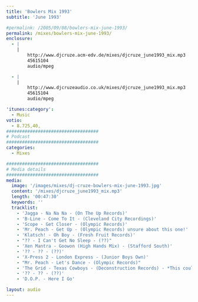 ```yaml
---
title: 'Bowlers Mix 1993'
subtitle: 'June 1993'

#permalink: /2005/09/08/bowlers-mix-june-1993/
permalink: /mixes/bowlers-mix-june-1993/
enclosure:
  - |
    |
        http://www.djcruze.acm-edv.de/mixes/djcruze_june1993_mix.mp3
        45615104
        audio/mpeg

  - |
    |
        http://www.djcruzeaudio.co.uk/mixes/djcruze_june1993_mix.mp3
        45615104
        audio/mpeg

'itunes:category':
  - Music
votio:
  - 8.725,40,
###################################
# Podcast
###################################
categories:
  - Mixes

###################################
# Media details
###################################
media:
  image: '/images/mixes/dj-cruze-bowlers-mix-june-1993.jpg'
  content: '/mixes/djcruze_june1993_mix.mp3'
  length: '00:47:30'
  keywords: ''
  tracklist:
    - 'Jagga - Na Na Na - (On The Up Records)'
    - 'B-Line - Come To It - (Cleveland City Recordings)'
    - 'Scope - Get Closer - (Olympic Records)'
    - 'Mr. Peach - Get Up - (Olympic Records) unsure about this one!'
    - 'Klatsch! - Oh Boy - (Fresh Fruit Records)'
    - "?? - I Can't Get No Sleep - (??)"
    - 'Xen Mantra - Goowon (High Hands Mix) - (Stafford South)'
    - '?? - ?? - (??)'
    - 'X-Press 2 - London Express - (Junior Boys Own)'
    - "Mr. Peach - Let's Dance - (Olympic Records)"
    - 'The Grid - Texas Cowboys - (Deconstruction Records) - *This could be wrong!*'
    - '?? - ?? - (??)'
    - 'D.O.P. - Here I Go'

layout: audio
---
```

